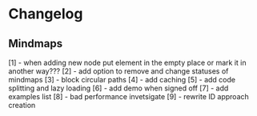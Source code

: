 # Changelog

## Mindmaps

[1] - when adding new node put element in the empty place or mark it in another way???
[2] - add option to remove and change statuses of mindmaps
[3] - block circular paths
[4] - add caching
[5] - add code splitting and lazy loading
[6] - add demo when signed off
[7] - add examples list
[8] - bad performance invetsigate
[9] - rewrite ID approach creation
